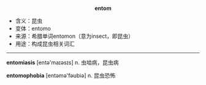 
**<center>entom</center>**

- <span class="definition">含义：昆虫</span>
- <span class="definition">变体：entomo</span>
- <span class="definition">来源：希腊单词entomon（意为insect，即昆虫）</span>
- <span class="definition">用途：构成昆虫相关词汇</span>

---

<span class="vocabulary">**entomiasis**</span> [entə'maɪəsɪs] n. 虫啮病，昆虫病

<span class="vocabulary">**entomophobia**</span> [entəmə'fəʊbiə] n. 昆虫恐怖
